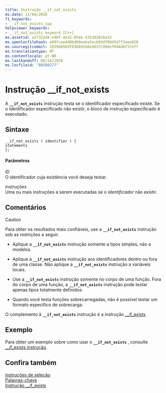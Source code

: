 ```yaml
---
title: Instrução __if_not_exists
ms.date: 11/04/2016
f1_keywords:
- __if_not_exists_cpp
helpviewer_keywords:
- __if_not_exists keyword [C++]
ms.assetid: a2f322d4-e96f-4a32-954e-4323d20c6e32
ms.openlocfilehash: e99fcee440bd69eabafec693df99d347f3aee828
ms.sourcegitcommit: 1839405b97036891b6e4d37c99def044d6f37eff
ms.translationtype: MT
ms.contentlocale: pt-BR
ms.lasthandoff: 08/18/2020
ms.locfileid: "88560277"
---
```

# <a name="__if_not_exists-statement"></a>Instrução __if_not_exists

A **`__if_not_exists`** instrução testa se o identificador especificado existe. Se o identificador especificado não existir, o bloco de instrução especificado é executado.

## <a name="syntax"></a>Sintaxe

```
__if_not_exists ( identifier ) {
statements
};
```

#### <a name="parameters"></a>Parâmetros

*ID*\
O identificador cuja existência você deseja testar.

*instruções*\
Uma ou mais instruções a serem executadas se o *identificador* não existir.

## <a name="remarks"></a>Comentários

> [!CAUTION]
> Para obter os resultados mais confiáveis, use a **`__if_not_exists`** instrução sob as restrições a seguir.

- Aplique a **`__if_not_exists`** instrução somente a tipos simples, não a modelos.

- Aplique a **`__if_not_exists`** instrução aos identificadores dentro ou fora de uma classe. Não aplique a **`__if_not_exists`** instrução a variáveis locais.

- Use a **`__if_not_exists`** instrução somente no corpo de uma função. Fora do corpo de uma função, a **`__if_not_exists`** instrução pode testar apenas tipos totalmente definidos.

- Quando você testa funções sobrecarregadas, não é possível testar um formato específico de sobrecarga.

O complemento à **`__if_not_exists`** instrução é a instrução [__if_exists](../cpp/if-exists-statement.md) .

## <a name="example"></a>Exemplo

Para obter um exemplo sobre como usar o **`__if_not_exists`** , consulte [__if_exists instrução](../cpp/if-exists-statement.md).

## <a name="see-also"></a>Confira também

[Instruções de seleção](../cpp/selection-statements-cpp.md)<br/>
[Palavras-chave](../cpp/keywords-cpp.md)<br/>
[Instrução __if_exists](../cpp/if-exists-statement.md)
